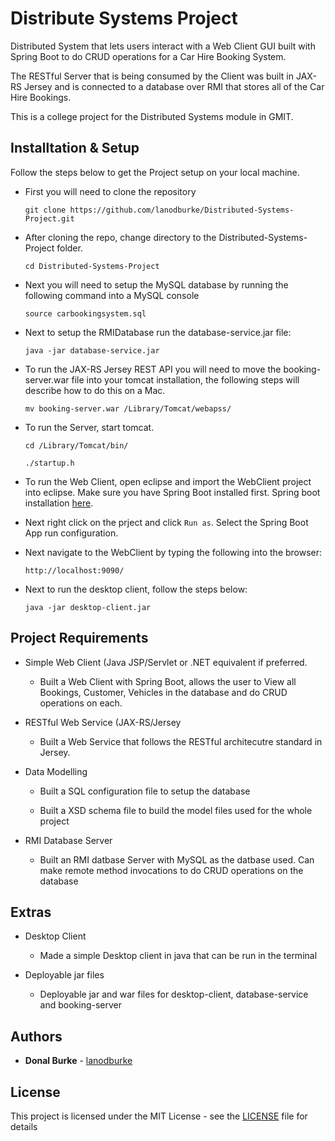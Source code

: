 # Distribute Systems Project

Distributed System that lets users interact with a Web Client GUI built with Spring Boot to do CRUD operations for a Car Hire Booking System.

The RESTful Server that is being consumed by the Client was built in JAX-RS Jersey and is connected to a database over RMI that stores all of the Car Hire Bookings.

This is a college project for the Distributed Systems module in GMIT.

## Installtation & Setup

Follow the steps below to get the Project setup on your local machine.

* First you will need to clone the repository

  ```
  git clone https://github.com/lanodburke/Distributed-Systems-Project.git
  ```
  
* After cloning the repo, change directory to the Distributed-Systems-Project folder.

  ```
  cd Distributed-Systems-Project
  ```
  
* Next you will need to setup the MySQL database by running the following command into a MySQL console
  ````
  source carbookingsystem.sql
  ````
  
* Next to setup the RMIDatabase run the database-service.jar file:
  ````
  java -jar database-service.jar
  ````
* To run the JAX-RS Jersey REST API you will need to move the booking-server.war file into your tomcat installation, the following steps will describe how to do this on a Mac.

  ````
  mv booking-server.war /Library/Tomcat/webapss/
  ````
* To run the Server, start tomcat. 
  ````
  cd /Library/Tomcat/bin/
  ````
  
  ````
  ./startup.h
  ````
  
* To run the Web Client, open eclipse and import the WebClient project into eclipse. Make sure you have Spring Boot installed first. Spring boot installation [here](http://spring.io/projects/spring-boot).

* Next right click on the prject and click ```Run as```. Select the Spring Boot App run configuration.

* Next navigate to the WebClient by typing the following into the browser:

  ```
  http://localhost:9090/
  ```

* Next to run the desktop client, follow the steps below:

  ```
  java -jar desktop-client.jar
  ```

## Project Requirements

* Simple Web Client (Java JSP/Servlet or .NET equivalent if preferred.

  * Built a Web Client with Spring Boot, allows the user to View all Bookings, Customer, Vehicles in the database and do CRUD operations on each.

* RESTful Web Service (JAX-RS/Jersey

  * Built a Web Service that follows the RESTful architecutre standard in Jersey. 
  
* Data Modelling

  * Built a SQL configuration file to setup the database
  
  * Built a XSD schema file to build the model files used for the whole project
  
* RMI Database Server
  * Built an RMI datbase Server with MySQL as the datbase used. Can make remote method invocations to do CRUD operations on the database

## Extras
* Desktop Client
  * Made a simple Desktop client in java that can be run in the terminal
  
* Deployable jar files
  * Deployable jar and war files for desktop-client, database-service and booking-server

## Authors

* **Donal Burke** - [lanodburke](https://github.com/lanodburke)

## License

This project is licensed under the MIT License - see the [LICENSE](LICENSE) file for details
